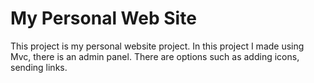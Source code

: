# My Personal Web Site
  This project is my personal website project. In this project I made using Mvc, there is an admin panel. There are options such as adding icons, sending links.
